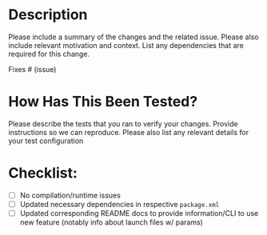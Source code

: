 # Description

Please include a summary of the changes and the related issue. Please also include relevant motivation and context. List any dependencies that are required for this change.

Fixes # (issue)

# How Has This Been Tested?

Please describe the tests that you ran to verify your changes. Provide instructions so we can reproduce. Please also list any relevant details for your test configuration

# Checklist:

- [ ] No compilation/runtime issues
- [ ] Updated necessary dependencies in respective `package.xml`
- [ ] Updated corresponding README docs to provide information/CLI to use new feature (notably info about launch files w/ params)
